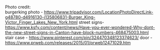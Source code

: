 Photo credit:  
burgerking photo - https://www.tripadvisor.com/LocationPhotoDirectLink-g48780-d4916130-i135806831-Burger_King-Victor_Finger_Lakes_New_York.html
street signs- https://www.ksfy.com/content/news/Have-you-ever-wondered-Why-dont-the-new-street-signs-in-Canton-have-block-numbers-468475003.html
stair case - https://www.pinterest.com/pin/324470348123374623/
door - https://www.prweb.com/releases/2015/01/prweb12471029.htm